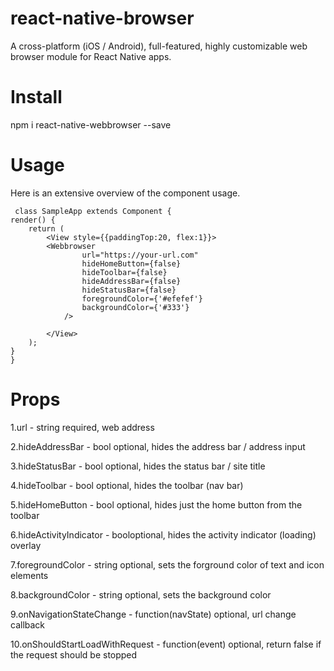 # react-native-browser
A cross-platform (iOS / Android), full-featured, highly customizable web browser module for React Native apps.
# Install
npm i react-native-webbrowser --save
# Usage
Here is an extensive overview of the component usage.



            
     class SampleApp extends Component {
    render() {
        return (
            <View style={{paddingTop:20, flex:1}}> 
            <Webbrowser
                    url="https://your-url.com"
                    hideHomeButton={false}
                    hideToolbar={false}
                    hideAddressBar={false}
                    hideStatusBar={false}
                    foregroundColor={'#efefef'}
                    backgroundColor={'#333'}
                />
                
            </View>
        );
    }
    }

# Props
1.url - string required, web address

2.hideAddressBar - bool optional, hides the address bar / address input

3.hideStatusBar - bool optional, hides the status bar / site title

4.hideToolbar - bool optional, hides the toolbar (nav bar)

5.hideHomeButton - bool optional, hides just the home button from the toolbar

6.hideActivityIndicator - booloptional, hides the activity indicator (loading) overlay

7.foregroundColor - string optional, sets the forground color of text and icon elements

8.backgroundColor - string optional, sets the background color

9.onNavigationStateChange - function(navState) optional, url change callback

10.onShouldStartLoadWithRequest - function(event) optional, return false if the request should be stopped
